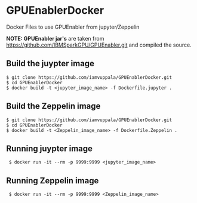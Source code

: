 # GPUEnablerDocker
Docker Files to use GPUEnabler from jupyter/Zeppelin

**NOTE: GPUEnabler jar's** are taken from https://github.com/IBMSparkGPU/GPUEnabler.git and compiled the source. 

## Build the juypter image
```
$ git clone https://github.com/iamvuppala/GPUEnablerDocker.git
$ cd GPUEnablerDocker
$ docker build -t <jupyter_image_name> -f Dockerfile.jupyter . 
```

## Build the Zeppelin image
```
$ git clone https://github.com/iamvuppala/GPUEnablerDocker.git
$ cd GPUEnablerDocker
$ docker build -t <Zeppelin_image_name> -f Dockerfile.Zeppelin . 
```

## Running juypter image 
```
 $ docker run -it --rm -p 9999:9999 <jupyter_image_name>
```

## Running Zeppelin image
```
 $ docker run -it --rm -p 9999:9999 <Zeppelin_image_name>
```
